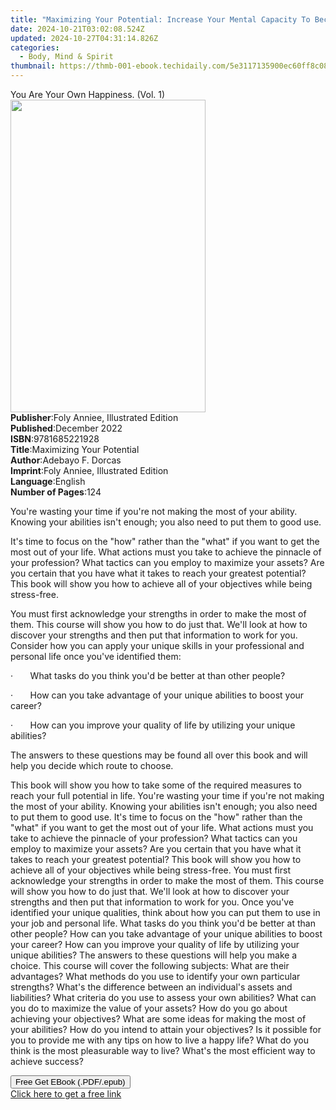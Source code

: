 ```yaml
---
title: "Maximizing Your Potential: Increase Your Mental Capacity To Become The Person You've Always Wanted To Be In Life, With Nothing Standing In Your Way | Free Book"
date: 2024-10-21T03:02:08.524Z
updated: 2024-10-27T04:31:14.826Z
categories:
  - Body, Mind & Spirit
thumbnail: https://thmb-001-ebook.techidaily.com/5e3117135900ec60ff8c0827fef3d3195544310313a789b8d8fb639b7d2cd1c7.jpg
---
```

<main id="book-container">
  <div class="flex flex-col">
    <div class="book-brief flex-1 py-6 px-4 sm:p-6 md:py-10 md:px-8">
      <!-- brief-->
      <div class="book-brief-main">You Are Your Own Happiness. (Vol. 1)</div>
    </div>
    <div
      class="book-meta-info flex-1 grid gap-4 col-start-1 col-end-3 row-start-1 sm:mb-6 sm:grid-cols-4 lg:gap-6 lg:col-start-2 lg:row-end-6 lg:row-span-6 lg:mb-0"
    >
      <div
        class="book-meta-info-left place-content-center mt-4 p-4 text-sm leading-6 col-start-2 col-span-2 dark:text-slate-400"
      >
        <img
          class="w-full h-500 object-cover rounded-lg sm:h-255 sm:col-span-2 lg:col-span-full"
          src="https://img-001-ebook.techidaily.com/e83f3ba9c8768c5b070fa852d97797821a1b7314ccbcee10e50323958b3911c1.jpg"
          alt=""
          width="312"
          height="500"
        />
      </div>
      <div
        class="book-meta-info-right mt-2 col-start-1 row-start-2 col-span-3 self-center"
      >
        <!-- meta data  -->
        <div class="flex flex-col px-4 md:px-8">
          <div class="flex-1">
            <strong>Publisher</strong>:<span class="px-2"
              >Foly Anniee, Illustrated Edition</span
            >
          </div>
          <div class="flex-1">
            <strong>Published</strong>:<span class="px-2">December 2022</span>
          </div>
          <div class="flex-1">
            <strong>ISBN</strong>:<span class="px-2">9781685221928</span>
          </div>
          <div class="flex-1">
            <strong>Title</strong>:<span class="px-2"
              >Maximizing Your Potential</span
            >
          </div>
          <div class="flex-1">
            <strong>Author</strong>:<span class="px-2">Adebayo F. Dorcas</span>
          </div>
          <div class="flex-1">
            <strong>Imprint</strong>:<span class="px-2"
              >Foly Anniee, Illustrated Edition</span
            >
          </div>
          <div class="flex-1">
            <strong>Language</strong>:<span class="px-2">English</span>
          </div>
          <div class="flex-1">
            <strong>Number of Pages</strong>:<span class="px-2">124</span>
          </div>
        </div>
      </div>
    </div>
    <div class="book-description flex-1 py-6 px-4 sm:p-6 md:py-10 md:px-8">
      <div class="book-description-main">
        <div accordion-content="" id="description">
          <p>
            You're wasting your time if you're not making the most of your
            ability. Knowing your abilities isn't enough; you also need to put
            them to good use.
          </p>
          <p>
            It's time to focus on the "how" rather than the "what" if you want
            to get the most out of your life. What actions must you take to
            achieve the pinnacle of your profession? What tactics can you employ
            to maximize your assets? Are you certain that you have what it takes
            to reach your greatest potential? This book will show you how to
            achieve all of your objectives while being stress-free.
          </p>
          <p>
            You must first acknowledge your strengths in order to make the most
            of them. This course will show you how to do just that. We'll look
            at how to discover your strengths and then put that information to
            work for you. Consider how you can apply your unique skills in your
            professional and personal life once you've identified them:
          </p>
          <p>
            ·&nbsp;&nbsp;&nbsp;&nbsp;&nbsp;&nbsp;&nbsp;What tasks do you think
            you'd be better at than other people?
          </p>
          <p>
            ·&nbsp;&nbsp;&nbsp;&nbsp;&nbsp;&nbsp;&nbsp;How can you take
            advantage of your unique abilities to boost your career?
          </p>
          <p>
            ·&nbsp;&nbsp;&nbsp;&nbsp;&nbsp;&nbsp;&nbsp;How can you improve your
            quality of life by utilizing your unique abilities?
          </p>
          <p>
            The answers to these questions may be found all over this book and
            will help you decide which route to choose.
          </p>
          <p>
            This book will show you how to take some of the required measures to
            reach your full potential in life. You're wasting your time if
            you're not making the most of your ability. Knowing your abilities
            isn't enough; you also need to put them to good use. It's time to
            focus on the "how" rather than the "what" if you want to get the
            most out of your life. What actions must you take to achieve the
            pinnacle of your profession? What tactics can you employ to maximize
            your assets? Are you certain that you have what it takes to reach
            your greatest potential? This book will show you how to achieve all
            of your objectives while being stress-free. You must first
            acknowledge your strengths in order to make the most of them. This
            course will show you how to do just that. We'll look at how to
            discover your strengths and then put that information to work for
            you. Once you've identified your unique qualities, think about how
            you can put them to use in your job and personal life. What tasks do
            you think you'd be better at than other people? How can you take
            advantage of your unique abilities to boost your career? How can you
            improve your quality of life by utilizing your unique abilities? The
            answers to these questions will help you make a choice. This course
            will cover the following subjects: What are their advantages? What
            methods do you use to identify your own particular strengths? What's
            the difference between an individual's assets and liabilities? What
            criteria do you use to assess your own abilities? What can you do to
            maximize the value of your assets? How do you go about achieving
            your objectives? What are some ideas for making the most of your
            abilities? How do you intend to attain your objectives? Is it
            possible for you to provide me with any tips on how to live a happy
            life? What do you think is the most pleasurable way to live? What's
            the most efficient way to achieve success?
          </p>
        </div>
        <div class="accordion-fader"></div>
      </div>
    </div>
    <div class="book-excerpts flex-1 py-6 px-4 sm:p-6 md:py-10 md:px-8"></div>
    <div
      class="book-about-author flex-1 py-6 px-4 sm:p-6 md:py-10 md:px-8"
    ></div>
    <div class="book-free-get flex-1 py-6 px-4 sm:p-6 md:py-10 md:px-8">
      <button
        id="btn-free-get"
        class="bg-blue-500 hover:bg-blue-700 text-white font-bold py-2 px-4 rounded"
      >
        Free Get EBook (.PDF/.epub)
      </button>
      <div id="countdown-display" class="px-2 text-lg mt-2"></div>
      <a
        id="free-link"
        class="hidden bg-blue-500 hover:bg-blue-700 text-white font-bold py-2 px-4 rounded"
        href="https://www.ebooks.com/en-us/book/211122968/maximizing-your-potential-increase-your-mental-capacity-to-become-the-person-you-ve-always-wanted-to-be-in-life-with-nothing-standing-in-your-way/adebayo-f-dorcas/"
        target="_blank"
        >Click here to get a free link</a
      >
    </div>
    <script>
      let countdownTime = 0;
      let countdownInterval = null;
      document
        .getElementById('btn-free-get')
        .addEventListener('click', startCountdown);
      function startCountdown() {
        countdownTime = new Date().getTime() + 60000 * 3;
        countdownInterval = setInterval(updateCountdown, 1000);
        document.getElementById('btn-free-get').disabled = true;
        document
          .getElementById('btn-free-get')
          .classList.add('bg-gray-500', 'cursor-not-allowed');
      }
      function updateCountdown() {
        let currentTime = new Date().getTime();
        let timeLeft = countdownTime - currentTime;
        let secondsLeft = Math.floor(timeLeft / 1000);
        document.getElementById('countdown-display').innerHTML =
          `Remaining time: ${secondsLeft} seconds.`;
        if (secondsLeft <= 0) {
          clearInterval(countdownInterval);
          document.getElementById('btn-free-get').classList.add('hidden');
          document.getElementById('free-link').classList.remove('hidden');
          document.getElementById('countdown-display').innerHTML = '';
        }
      }
    </script>
  </div>
</main>

<ins class="adsbygoogle"
      style="display:block"
      data-ad-client="ca-pub-7571918770474297"
      data-ad-slot="8358498916"
      data-ad-format="auto"
      data-full-width-responsive="true"></ins>
    
